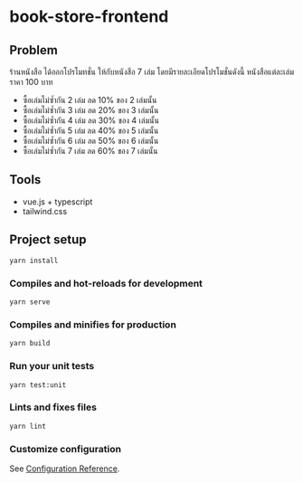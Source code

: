 # book-store-frontend

## Problem
ร้านหนังสือ ได้ออกโปรโมทชั่น ให้กับหนังสือ 7 เล่ม โดยมีรายละเอียดโปรโมชั่นดังนี้ หนังสือแต่ละเล่มราคา 100 บาท

- ซื้อเล่มไม่ซ้ำกัน 2 เล่ม ลด 10% ของ 2 เล่มนั้น
- ซื้อเล่มไม่ซ้ำกัน 3 เล่ม ลด 20% ของ 3 เล่มนั้น
- ซื้อเล่มไม่ซ้ำกัน 4 เล่ม ลด 30% ของ 4 เล่มนั้น
- ซื้อเล่มไม่ซ้ำกัน 5 เล่ม ลด 40% ของ 5 เล่มนั้น
- ซื้อเล่มไม่ซ้ำกัน 6 เล่ม ลด 50% ของ 6 เล่มนั้น
- ซื้อเล่มไม่ซ้ำกัน 7 เล่ม ลด 60% ของ 7 เล่มนั้น

## Tools
- vue.js + typescript
- tailwind.css

## Project setup
```
yarn install
```

### Compiles and hot-reloads for development
```
yarn serve
```

### Compiles and minifies for production
```
yarn build
```

### Run your unit tests
```
yarn test:unit
```

### Lints and fixes files
```
yarn lint
```

### Customize configuration
See [Configuration Reference](https://cli.vuejs.org/config/).
